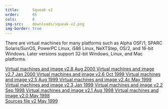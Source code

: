 ```yaml
---
title:      Squeak v2
order:      65
cols:       6
img-src:    downloads/squeak-v2.png
img-border: true
---
```

There are virtual machines for many platforms such as Alpha OSF/1, SPARC Solaris/SunOS, PowerPC Linux, i586 Linux, NeXTStep, OS/2, and 16-bit Windows. Later versions support 32-bit Windows, Linux, and Mac platforms.

<div class="list-group list-group-sm">
  <a href="http://ftp.squeak.org/2.8/" target="_blank" class="list-group-item">
    <i class="fa fa-external-link"></i>
    Virtual machines and image
    <span class="label label-default">v2.8</span>
    <span class="label label-primary">Aug 2000</span>
  </a>
  <a href="http://ftp.squeak.org/2.7/" target="_blank" class="list-group-item">
    <i class="fa fa-external-link"></i>
    Virtual machines and image
    <span class="label label-default">v2.7</span>
    <span class="label label-primary">Jan 2000</span>
  </a>
  <a href="http://ftp.squeak.org/2.6/" target="_blank" class="list-group-item">
    <i class="fa fa-external-link"></i>
    Virtual machines and image
    <span class="label label-default">v2.6</span>
    <span class="label label-primary">Oct 1999</span>
  </a>
  <a href="http://ftp.squeak.org/2.5" target="_blank" class="list-group-item">
    <i class="fa fa-external-link"></i>
    Virtual machines and image
    <span class="label label-default">v2.5</span>
    <span class="label label-primary">Aug 1999</span>
  </a>
  <a href="http://ftp.squeak.org/2.4/" target="_blank" class="list-group-item">
    <i class="fa fa-external-link"></i>
    Virtual machines and image
    <span class="label label-default">v2.4c</span>
    <span class="label label-primary">May 1999</span>
  </a>
  <a href="http://ftp.squeak.org/2.3/" target="_blank" class="list-group-item">
    <i class="fa fa-external-link"></i>
    Virtual machines and image
    <span class="label label-default">v2.3</span>
    <span class="label label-primary">Jan 1999</span>
  </a>
  <a href="http://ftp.squeak.org/2.2/" target="_blank" class="list-group-item">
    <i class="fa fa-external-link"></i>
    Virtual machines and image
    <span class="label label-default">v2.2</span>
    <span class="label label-primary">Sep 1998</span>
  </a>
  <a href="http://ftp.squeak.org/2.1/" target="_blank" class="list-group-item">
    <i class="fa fa-external-link"></i>
    Virtual machines and image
    <span class="label label-default">v2.1</span>
    <span class="label label-primary">Aug 1998</span>
  </a>
  <a href="http://ftp.squeak.org/2.0/" target="_blank" class="list-group-item">
    <i class="fa fa-external-link"></i>
    Virtual machines and image
    <span class="label label-default">v2.0</span>
    <span class="label label-primary">May 1998</span>
  </a>
</div>
<div class="list-group list-group-sm">
  <a href="http://ftp.squeak.org/sources_files/SqueakV2.sources.gz" target="_blank" class="list-group-item">
    <i class="fa fa-download"></i>
    Sources file
    <span class="label label-default">v2</span>
    <span class="label label-primary">May 1999</span>
  </a>
</div>